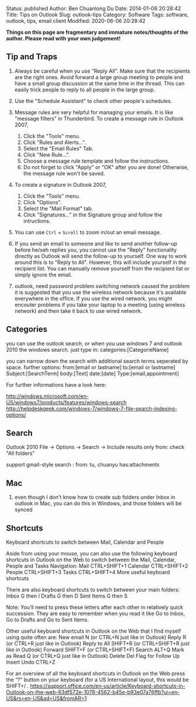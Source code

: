 Status: published
Author: Ben Chuanlong Du
Date: 2014-01-06 20:28:42
Title: Tips on Outlook
Slug: outlook-tips
Category: Software
Tags: software, outlook, tips, email client
Modified: 2020-06-06 20:28:42

**Things on this page are fragmentary and immature notes/thoughts of the author. 
Please read with your own judgement!**
 
## Tip and Traps

1. Always be careful when yu use "Reply All". 
    Make sure that the recipients are the right ones.
    Avoid forward a large group meeting to people 
    and have a small group discussion at the same time in the thread.
    This can easily trick people to reply to all people in the large group.

1. Use the "Schedule Assistant" to check other people's schedules.

2. Message rules are very helpful for managing your emails. 
    It is like "message filters" in Thunderbird. 
    To create a message rule in Outlook 2007,

    1. Click the "Tools" menu.
    2. Click "Rules and Alerts...". 
    3. Select the "Email Rules" Tab.
    4. Click "New Rule...".
    5. Choose a message rule template and follow the instructions.
    6. Do not forget to click "Apply" or "OK" after you are done! 
        Otherwise, the message rule won't be saved.

3. To create a signature in Outlook 2007,
    1. Click the "Tools" menu.
    2. Click "Options".
    3. Select the "Mail Format" tab.
    4. Click "Signatures..." in the Signature group and follow the intructions.

4. You can use `Ctrl` + `Scroll` to zoom in/out an email message.

5. If you send an email to someone and like to send another follow-up before he/seh replies you,
    you cannot use the "Reply" functionality directly as Outlook will send the follow-up to yourself.
    One way to work around this is to "Reply to All". 
    However, this will include yourself in the recipient list. 
    You can manually remove yourself from the recipient list or simply ignore the email.

3. outlook, need password problem
    switching network caused the problem
    it is suggested that you use the wireless network because it's available everywhere in the office. 
    If you use the wired network, you might encouter problems if you take your laptop to a meeting (using wireless network) and then take it back to use wired network.

## Categories

you can use the outlook search, or when you use windows 7 and outlook 2010 the windows search.
just type in: categories:[CategorieName]

you can narrow down the search with additional search terms seperated by space.
further options:
from:[email or lastname]
to:[email or lastname]
Subject:[SearchTerm]
body:[Text]
date:[date]
Type:[email,appointment]

For further informations have a look here:

http://windows.microsoft.com/en-US/windows7/products/features/windows-search
http://helpdeskgeek.com/windows-7/windows-7-file-search-indexing-options/

## Search

Outlook 2010
File -> Options -> Search -> Include results only from:
check "All folders"

support gmail-style search : from: tu, chuanyu has:attachments

## Mac
1. even though I don't know how to create sub folders under Inbox in outlook in Mac, 
    you can do this in Windows, and those folders will be synced

## Shortcuts

Keyboard shortcuts to switch between Mail, Calendar and People

Aside from using your mouse, you can also use the following keyboard shortcuts in Outlook on the Web to switch between the Mail, Calendar, People and Tasks Navigation:
Mail 	CTRL+SHIFT+1
Calendar 	CTRL+SHIFT+2
People 	CTRL+SHIFT+3
Tasks 	CTRL+SHIFT+4
More useful keyboard shortcuts

There are also keyboard shortcuts to switch between your main folders:
Inbox 	G then I
Drafts 	G then D
Sent Items 	G then S

Note: You’ll need to press these letters after each other in relatively quick succession. They are easy to remember when you read it like Go to Inbox, Go to Drafts and Go to Sent Items.

Other useful keyboard shortcuts in Outlook on the Web that I find myself using quite often are:
New email 	N (or CTRL+N just like in Outlook)
Reply 	R (or CTRL+R just like in Outlook)
Reply to All 	SHIFT+R (or CTRL+SHIFT+R just like in Outlook)
Forward 	SHIFT+F (or CTRL+SHIFT+F)
Search 	ALT+Q
Mark as Read 	Q (or CTRL+Q just like in Outlook)
Delete 	Del
Flag for Follow Up 	Insert
Undo 	CTRL+Z

For an overview of all the keyboard shortcuts in Outlook on the Web press the “?” button on your keyboard (for a US International layout, this would be SHIFT+/ .
https://support.office.com/en-us/article/Keyboard-shortcuts-in-Outlook-on-the-web-63df572e-1078-4562-b45e-b93e07a76ffb?ui=en-US&rs=en-US&ad=US&fromAR=1
